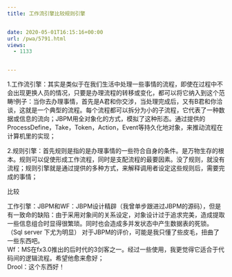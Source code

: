 ```yaml
---
title: 工作流引擎比较规则引擎


date: 2020-05-01T16:15:16+00:00
url: /pwa/5791.html
views:
  - 1133


---
```

1.工作流引擎：其实是类似于在我们生活中处理一些事情的流程，即使在过程中不会出现更换人员的情况，只要是办理流程的转移或变化，都可以将它纳入到这个范畴!例子：当你去办理事情，首先是A君和你交涉，当处理完成后，又有B君和你洽谈，这就是一个典型的流程。每个流程都可以拆分为小的子流程，它代表了一种数据或信息的流向；JBPM用全对象化的方式，模拟了这种形态。通过提供的ProcessDefine，Take，Token，Action，Event等持久化地对象，来推动流程在计算机里的实现；

2.规则引擎：首先规则是指的是办理事情的一些符合自身的条件。是万物生存的根本。规则可以促使形成工作流程，同时是支配流程的最要因素。没了规则，就没有流程；规则引擎就是通过提供的多种方式，来解释调用者设定这些规则后，需要完成的事情；

比较

工作引擎：JBPM和WF：JBPM设计精辟（我曾单步跟进过JBPM的源码），但是有一致命的缺陷：由于采用对象间的关系设定，对象设计过于追求完美，造成提取一些信息组合时显得很繁琐。同时也会造成多并发状态中产生数据表的死锁。（Sql server 下尤为明显） 对于JBPM的评价，可能是我只懂了些皮毛，扭曲了一些东西吧。  
Wf：MS在fx3.0推出的后时代的3剑客之一。经过一些使用，我更觉得它适合于代码间的逻辑流程。希望他愈来愈好；  
Drool：这个东西好！